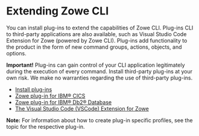 # Extending Zowe CLI

You can install plug-ins to extend the capabilities of Zowe CLI. Plug-ins CLI to third-party applications are also available, such as Visual Studio Code Extension for Zowe (powered by Zowe CLI). Plug-ins add functionality to the product in the form of new command groups, actions, objects, and options. 

**Important!** Plug-ins can gain control of your CLI application legitimately during the execution of every command. Install third-party plug-ins at your own risk. We make no warranties regarding the use of third-party plug-ins.

- [Install plug-ins](cli-installplugins.md)
- [Zowe plug-in for IBM® CICS](cli-cicsplugin.md)
- [Zowe plug-in for IBM® Db2® Database](cli-db2plugin.md)
- [The Visual Studio Code (VSCode) Extension for Zowe](cli-vscodeplugin.md)

**Note:** For information about how to create plug-in specific profiles, see the topic for the respective plug-in.